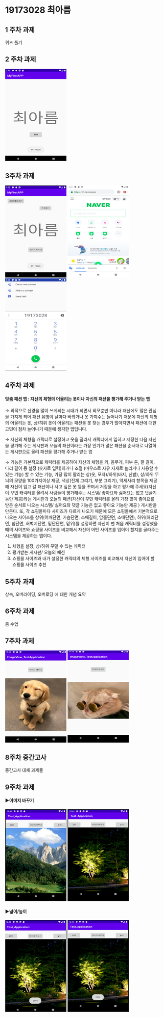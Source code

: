 # 19173028 최아름

## 1 주차 과제
퀴즈 풀기

## 2 주차 과제
<img width="200" height="300" src="./png/2주차.PNG"></img>

## 3주차 과제
<img width="200" height="300" src="./png/3주차1.PNG"></img> <img width="200" height="300" src="./png/3주차2.PNG"></img> <img width="200" height="300" src="./png/3주차3.PNG"></img>

## 4주차 과제
#### 맞춤 패션 앱 : 자신의 체형의 어울리는 옷이나 자신의 패션을 평가해 주거나 받는 앱
→ 외적으로 신경을 많이 쓰게되는 시대가 되면서 외모뿐만 아니라 패션에도 많은 관심을 가지게 되어 패션 유행이 날마다 바뀌거나 옷 가지수는 늘어나기 때문에 자신의 체형의 어울리는 옷, 상/히위 옷이 어울리는 패션을 못 찾는 경우가 많아지면서 패션에 대한 고민이 점차 늘어나기 때문에 생각한 앱입니다.
 
→ 자신의 체형을 캐릭터로 설정하고 옷을 골라서 캐릭터에게 입히고 저장한 다음 자신을 평가해 주는 게시판과 오늘의 패션이라는 가장 인기가 많은 패션을 순서대로 나열하는 게시판으로 올려 패션을 평가해 주거나 받는 앱 
 
→ 기능은 기본적으로 캐릭터를 제공하여 자신의 체형을 키, 몸무게, 피부 톤, 팔 길이, 다리 길이 등 설정 (숫자로 입력)하거나 조절 (마우스로 자유 자재로 늘리거나 사용할 수있는 기능) 할 수 있는 기능, 가장 많이 팔리는 상(옷, 모자)/하위(바지, 신발), 상/하위 무늬의 모양을 100가지이상 제공, 색상(전체 그리기, 부분 그리기), 악세사리 항목을 제공해 자신이 입고 갈 패션이나 사고 싶은 옷 등을 꾸며서 저장을 하고 평가해 주세요(자신이 꾸민 캐릭터를 올려서 사람들이 평가해주는 시스템/ 좋아요와 싫어요는 없고 댓글기능만 제공)라는 게시판과 오늘의 패션(자신이 꾸민 캐릭터를 올려 가장 많이 좋아요를 받은 순서로 나오는 시스템/ 싫어요와 댓글 기능은 없고 좋아요 기능만 제공 ) 게시판을 만든다. 또, 각 쇼핑몰마다 사이즈가 다르게 나오기 때문에 모든 쇼핑몰에서 기본적으로 나오는 사이즈를 상위(어깨단면, 가슴단면, 소매길이, 암홀단면, 소매단면), 하위(허리단면, 힙단면, 허벅지단면, 밑단단면, 밑위)를 설정하면 자신이 맨 처음 캐릭터를 설정했을 때의 사이즈와 쇼핑몰 사이즈를 비교해서 자신이 어떤 사이즈를 입어야 할지를 골라주는 시스템을 제공하는 앱이다.
1. 체형을 설정, 상/하위 꾸밀 수 있는 캐릭터
3. 평가받는 게시판/ 오늘의 패션
4. 쇼핑몰 사이즈와 내가 설정한 캐릭터의 체형 사이즈를 비교해서 자신이 입어야 할 쇼핑몰 사이즈 추천

## 5주차 과제
상속, 오버라이딩, 오버로딩 에 대한 개념 요약

## 6주차 과제
줌 수업

## 7주차 과제
<img width="200" height="300" src="./png/6주차.PNG">  </img><img width="200" height="300" src="./png/6주차1.PNG"></img>

## 8주차 중간고사
중간고사 대체 과제물

## 9주차 과제
#### ▶이미지 바꾸기 
<img width="200" height="300" src="./png/이미지1.PNG"></img>  <img width="200" height="300" src="./png/이미지2.PNG"></img> 
#### ▶넓이/높이
<img width="200" height="300" src="./png/넓이.PNG"></img> <img width="200" height="300" src="./png/높이.PNG"></img>
